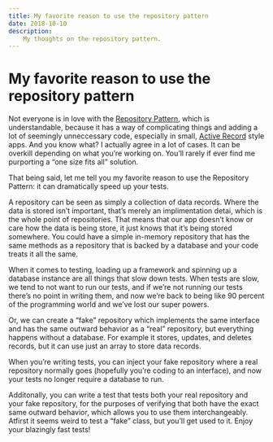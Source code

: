 ```yaml
---
title: My favorite reason to use the repository pattern
date: 2018-10-10
description:
    My thoughts on the repository pattern.
---
```


# My favorite reason to use the repository pattern

Not everyone is in love with the [Repository Pattern](https://martinfowler.com/eaaCatalog/repository.html), which is understandable, because it has a way of complicating things and adding a lot of seemingly unneccessary code, especially in small, [Active Record](https://www.martinfowler.com/eaaCatalog/activeRecord.html) style apps. And you know what? I actually agree in a lot of cases. It can be overkill depending on what you’re working on. You’ll rarely if ever find me purporting a “one size fits all” solution.

That being said, let me tell you my favorite reason to use the Repository Pattern: it can dramatically speed up your tests.

A repository can be seen as simply a collection of data records. Where the data is stored isn’t important, that’s merely an implimentation detai, which is the whole point of repositories. That means that our app doesn’t know or care how the data is being store, it just knows that it’s being stored somewhere. You could have a simple in-memory repository that has the same methods as a repository that is backed by a database and your code treats it all the same.

When it comes to testing, loading up a framework and spinning up a database instance are all things that slow down tests. When tests are slow, we tend to not want to run our tests, and if we’re not running our tests there’s no point in writing them, and now we’re back to being like 90 percent of the programming world and we’ve lost our super powers.

Or, we can create a “fake” repository which implements the same interface and has the same outward behavior as a “real” repository, but everything happens without a database. For example it stores, updates, and deletes records, but it can use just an array to store data records.

When you’re writing tests, you can inject your fake repository where a real repository normally goes (hopefully you’re coding to an interface), and now your tests no longer require a database to run.

Additonally, you can write a test that tests both your real repository and your fake repository, for the purposes of verifying that both have the exact same outward behavior, which allows you to use them interchangeably. Atfirst it seems weird to test a “fake” class, but you’ll get used to it. Enjoy your blazingly fast tests!
